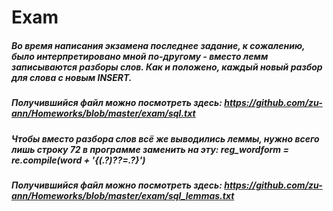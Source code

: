 # Exam

##### Во время написания экзамена последнее задание, к сожалению, было интерпретировано мной по-другому - вместо лемм записываются разборы слов. Как и положено, каждый новый разбор для слова с новым INSERT.
##### Получившийся файл можно посмотреть здесь: https://github.com/zu-ann/Homeworks/blob/master/exam/sql.txt

##### Чтобы вместо разбора слов всё же выводились леммы, нужно всего лишь строку 72 в программе заменить на эту: reg_wordform = re.compile(word + '{(.*?)\??=.*?}')
##### Получившийся файл можно посмотреть здесь: https://github.com/zu-ann/Homeworks/blob/master/exam/sql_lemmas.txt
